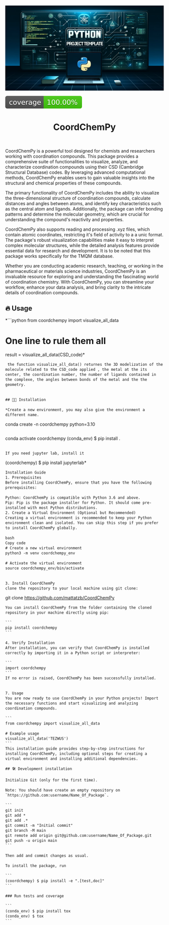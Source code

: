 ![Project Logo](assets/banner.png)

![Coverage Status](assets/coverage-badge.svg)

<h1 align="center">
CoordChemPy
</h1>

<br>


CoordChemPy is a powerful tool designed for chemists and researchers working with coordination compounds. This package provides a comprehensive suite of functionalities to visualize, analyze, and characterize coordination compounds using their CSD (Cambridge Structural Database) codes. By leveraging advanced computational methods, CoordChemPy enables users to gain valuable insights into the structural and chemical properties of these compounds.

The primary functionality of CoordChemPy includes the ability to visualize the three-dimensional structure of coordination compounds, calculate distances and angles between atoms, and identify key characteristics such as the central atom and ligands. Additionally, the package can infer bonding patterns and determine the molecular geometry, which are crucial for understanding the compound's reactivity and properties.

CoordChemPy also supports reading and processing .xyz files, which contain atomic coordinates, restricting it's field of activity to a a unic format. The package's robust visualization capabilities make it easy to interpret complex molecular structures, while the detailed analysis features provide essential data for research and development.
It is to be noted that this package works specifically for the TMQM database.  

Whether you are conducting academic research, teaching, or working in the pharmaceutical or materials science industries, CoordChemPy is an invaluable resource for exploring and understanding the fascinating world of coordination chemistry. With CoordChemPy, you can streamline your workflow, enhance your data analysis, and bring clarity to the intricate details of coordination compounds.

## 🔥 Usage

*```python
from coordchempy import visualize_all_data

# One line to rule them all
result = visualize_all_data(CSD_code)*
```
 the function visualize_all_data() returnes the 3D modelization of the molecule related to the CSD_code applied , the metal at the its center, the coordination number, the number of ligands contained in the complexe, the angles between bonds of the metal and the the geometry.  


## 👩‍💻 Installation

*Create a new environment, you may also give the environment a different name. 

```
conda create -n coordchempy python=3.10 
```

```
conda activate coordchempy
(conda_env) $ pip install .
```

If you need jupyter lab, install it 

```
(coordchempy) $ pip install jupyterlab*
```
Installation Guide
1. Prerequisites
Before installing CoordChemPy, ensure that you have the following prerequisites:

Python: CoordChemPy is compatible with Python 3.6 and above.
Pip: Pip is the package installer for Python. It should come pre-installed with most Python distributions.
2. Create a Virtual Environment (Optional but Recommended)
Creating a virtual environment is recommended to keep your Python environment clean and isolated. You can skip this step if you prefer to install CoordChemPy globally.

bash
Copy code
# Create a new virtual environment
python3 -m venv coordchempy_env

# Activate the virtual environment
source coordchempy_env/bin/activate
 

3. Install CoordChemPy
clone the repository to your local machine using git clone:
```
git clone https://github.com/mattatzb/CoordChemPy
````
You can install CoordChemPy from the folder containing the cloned repository in your machine directly using pip:

```
pip install coordchempy
```

4. Verify Installation
After installation, you can verify that CoordChemPy is installed correctly by importing it in a Python script or interpreter:

```
import coordchempy
```
If no error is raised, CoordChemPy has been successfully installed.


7. Usage
You are now ready to use CoordChemPy in your Python projects! Import the necessary functions and start visualizing and analyzing coordination compounds.

```
from coordchempy import visualize_all_data

# Example usage
visualize_all_data('TEZWUS')
```
This installation guide provides step-by-step instructions for installing CoordChemPy, including optional steps for creating a virtual environment and installing additional dependencies.

## 🛠️ Development installation

Initialize Git (only for the first time). 

Note: You should have create an empty repository on `https://github.com:username/Name_Of_Package`.

```
git init
git add * 
git add .*
git commit -m "Initial commit" 
git branch -M main
git remote add origin git@github.com:username/Name_Of_Package.git 
git push -u origin main
```

Then add and commit changes as usual. 

To install the package, run

```
(coordchempy) $ pip install -e ".[test,doc]"
```

### Run tests and coverage

```
(conda_env) $ pip install tox
(conda_env) $ tox
```



